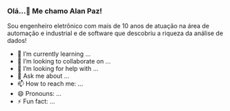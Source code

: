 ### Olá...👋 Me chamo Alan Paz!

<!--
**alanpazribeiro/alanpazribeiro** is a ✨ _special_ ✨ repository because its `README.md` (this file) appears on your GitHub profile.

Here are some ideas to get you started:
-->
Sou engenheiro eletrônico com mais de 10 anos de atuação na área de automação e industrial e de software que descobriu a riqueza da análise de dados!


- 🌱 I’m currently learning ...
- 👯 I’m looking to collaborate on ...
- 🤔 I’m looking for help with ...
- 💬 Ask me about ...
- 📫 How to reach me: ...
- 😄 Pronouns: ...
- ⚡ Fun fact: ...
